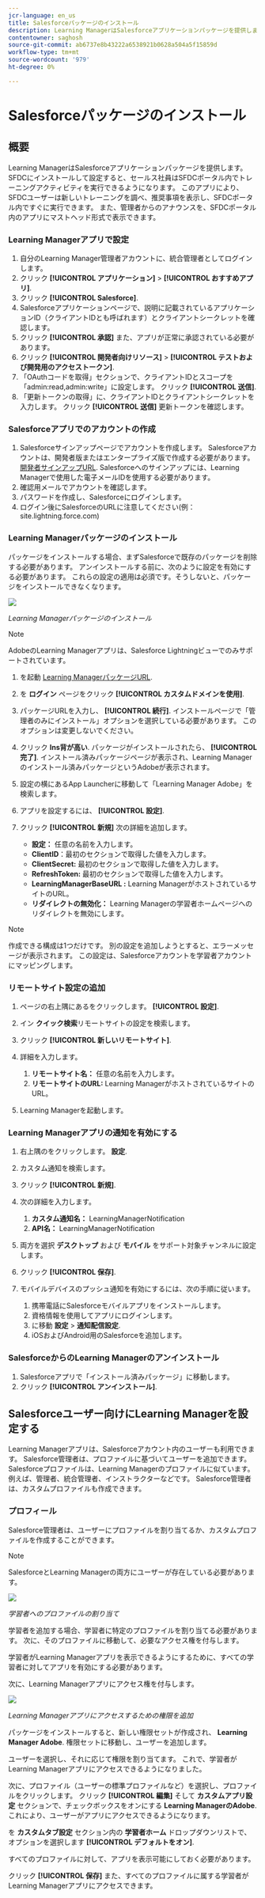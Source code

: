 ```yaml
---
jcr-language: en_us
title: Salesforceパッケージのインストール
description: Learning ManagerはSalesforceアプリケーションパッケージを提供します。 SFDCにインストールして設定すると、セールス社員はSFDCポータル内でトレーニングアクティビティを実行できるようになります。 このアプリにより、SFDCユーザーは新しいトレーニングを調べ、推奨事項を表示し、SFDCポータル内ですぐに実行できます。 また、管理者からのアナウンスを、SFDCポータル内のアプリにマストヘッド形式で表示できます。
contentowner: saghosh
source-git-commit: ab6737e8b43222a6538921b0628a504a5f15859d
workflow-type: tm+mt
source-wordcount: '979'
ht-degree: 0%

---
```




# Salesforceパッケージのインストール

## 概要

Learning ManagerはSalesforceアプリケーションパッケージを提供します。 SFDCにインストールして設定すると、セールス社員はSFDCポータル内でトレーニングアクティビティを実行できるようになります。 このアプリにより、SFDCユーザーは新しいトレーニングを調べ、推奨事項を表示し、SFDCポータル内ですぐに実行できます。 また、管理者からのアナウンスを、SFDCポータル内のアプリにマストヘッド形式で表示できます。

### Learning Managerアプリで設定

1. 自分のLearning Manager管理者アカウントに、統合管理者としてログインします。
1. クリック **[!UICONTROL アプリケーション]** > **[!UICONTROL おすすめアプリ]**.
1. クリック **[!UICONTROL Salesforce]**.
1. Salesforceアプリケーションページで、説明に記載されているアプリケーションID（クライアントIDとも呼ばれます）とクライアントシークレットを確認します。
1. クリック **[!UICONTROL 承認]** また、アプリが正常に承認されている必要があります。
1. クリック **[!UICONTROL 開発者向けリソース]** > **[!UICONTROL テストおよび開発用のアクセストークン]**.
1. 「OAuthコードを取得」セクションで、クライアントIDとスコープを「admin:read,admin:write」に設定します。 クリック **[!UICONTROL 送信]**.
1. 「更新トークンの取得」に、クライアントIDとクライアントシークレットを入力します。 クリック **[!UICONTROL 送信]** 更新トークンを確認します。

### Salesforceアプリでのアカウントの作成

1. Salesforceサインアップページでアカウントを作成します。 Salesforceアカウントは、開発者版またはエンタープライズ版で作成する必要があります。  [開発者サインアップURL](https://developer.salesforce.com/signup). Salesforceへのサインアップには、Learning Managerで使用した電子メールIDを使用する必要があります。
1. 確認用メールでアカウントを確認します。
1. パスワードを作成し、Salesforceにログインします。
1. ログイン後にSalesforceのURLに注意してください(例：site.lightning.force.com)

### Learning Managerパッケージのインストール

パッケージをインストールする場合、まずSalesforceで既存のパッケージを削除する必要があります。 アンインストールする前に、次のように設定を有効にする必要があります。 これらの設定の適用は必須です。そうしないと、パッケージをインストールできなくなります。

![](assets/uninstall-package.png)

*Learning Managerパッケージのインストール*

>[!NOTE]
>
>AdobeのLearning Managerアプリは、Salesforce Lightningビューでのみサポートされています。

1. を起動  [Learning ManagerパッケージURL](https://nam04.safelinks.protection.outlook.com/?url=https%3A%2F%2Ftest.salesforce.com%2Fpackaging%2FinstallPackage.apexp%3Fp0%3D04t1k0000008YWn&amp;data=04%7C01%7Ckillamse%40adobe.com%7Cf588f553fc694d2edee108d9a5c74711%7Cfa7b1b5a7b34438794aed2c178decee1%7C0%7C0%7C637723097572585825%7CUnknown%7CTWFpbGZsb3d8eyJWIjoiMC4wLjAwMDAiLCJQIjoiV2luMzIiLCJBTiI6Ik1haWwiLCJXVCI6Mn0%3D%7C1000&amp;sdata=mhYKVdwvS4F7WPruy0Kvw%2FsqgWxzTQpaZJyEACu8CNw%3D&amp;reserved=0).
1. を **ログイン** ページをクリック **[!UICONTROL カスタムドメインを使用]**.

1. パッケージURLを入力し、 **[!UICONTROL 続行]**. インストールページで「管理者のみにインストール」オプションを選択している必要があります。 このオプションは変更しないでください。
1. クリック **Ins背が高い**. パッケージがインストールされたら、 **[!UICONTROL 完了]**. インストール済みパッケージページが表示され、Learning Managerのインストール済みパッケージというAdobeが表示されます。

1. 設定の横にあるApp Launcherに移動して「Learning Manager Adobe」を検索します。
1. アプリを設定するには、 **[!UICONTROL 設定]**.
1. クリック **[!UICONTROL 新規]** 次の詳細を追加します。

   * **設定：** 任意の名前を入力します。
   * **ClientID**：最初のセクションで取得した値を入力します。
   * **ClientSecret:** 最初のセクションで取得した値を入力します。
   * **RefreshToken:** 最初のセクションで取得した値を入力します。
   * **LearningManagerBaseURL :** Learning ManagerがホストされているサイトのURL。
   * **リダイレクトの無効化：** Learning Managerの学習者ホームページへのリダイレクトを無効にします。

>[!NOTE]
>
>作成できる構成は1つだけです。 別の設定を追加しようとすると、エラーメッセージが表示されます。 この設定は、Salesforceアカウントを学習者アカウントにマッピングします。

### リモートサイト設定の追加

1. ページの右上隅にあるをクリックします。 **[!UICONTROL 設定]**.
1. イン **クイック検索**&#x200B;リモートサイトの設定を検索します。
1. クリック **[!UICONTROL 新しいリモートサイト]**.
1. 詳細を入力します。

   1. **リモートサイト名：** 任意の名前を入力します。
   1. **リモートサイトのURL:** Learning ManagerがホストされているサイトのURL。

1. Learning Managerを起動します。

### Learning Managerアプリの通知を有効にする

1. 右上隅のをクリックします。 **設定**.
1. カスタム通知を検索します。
1. クリック **[!UICONTROL 新規]**.
1. 次の詳細を入力します。

   1. **カスタム通知名：** LearningManagerNotification
   1. **API名：** LearningManagerNotification

1. 両方を選択 **デスクトップ** および **モバイル** をサポート対象チャンネルに設定します。

1. クリック **[!UICONTROL 保存]**.
1. モバイルデバイスのプッシュ通知を有効にするには、次の手順に従います。

   1. 携帯電話にSalesforceモバイルアプリをインストールします。
   1. 資格情報を使用してアプリにログインします。
   1. に移動 **設定** > **通知配信設定**.
   1. iOSおよびAndroid用のSalesforceを追加します。

### SalesforceからのLearning Managerのアンインストール

1. Salesforceアプリで「インストール済みパッケージ」に移動します。
1. クリック **[!UICONTROL アンインストール]**.

## Salesforceユーザー向けにLearning Managerを設定する

Learning Managerアプリは、Salesforceアカウント内のユーザーも利用できます。 Salesforce管理者は、プロファイルに基づいてユーザーを追加できます。 Salesforceプロファイルは、Learning Managerのプロファイルに似ています。 例えば、管理者、統合管理者、インストラクターなどです。 Salesforce管理者は、カスタムプロファイルも作成できます。

### プロフィール

Salesforce管理者は、ユーザーにプロファイルを割り当てるか、カスタムプロファイルを作成することができます。

>[!NOTE]
>
>SalesforceとLearning Managerの両方にユーザーが存在している必要があります。

![](assets/create-profile.png)

*学習者へのプロファイルの割り当て*

学習者を追加する場合、学習者に特定のプロファイルを割り当てる必要があります。 次に、そのプロファイルに移動して、必要なアクセス権を付与します。

学習者がLearning Managerアプリを表示できるようにするために、すべての学習者に対してアプリを有効にする必要があります。

次に、Learning Managerアプリにアクセス権を付与します。

![](assets/permission-set.png)

*Learning Managerアプリにアクセスするための権限を追加*

パッケージをインストールすると、新しい権限セットが作成され、 **Learning Manager Adobe**. 権限セットに移動し、ユーザーを追加します。

ユーザーを選択し、それに応じて権限を割り当てます。 これで、学習者がLearning Managerアプリにアクセスできるようになりました。

次に、プロファイル（ユーザーの標準プロファイルなど）を選択し、プロファイルをクリックします。 クリック **[!UICONTROL 編集]** そして **カスタムアプリ設定** セクションで、チェックボックスをオンにする **Learning ManagerのAdobe**. これにより、ユーザーがアプリにアクセスできるようになります。

を **カスタムタブ設定** セクション内の **学習者ホーム** ドロップダウンリストで、オプションを選択します **[!UICONTROL デフォルトをオン]**.

すべてのプロファイルに対して、アプリを表示可能にしておく必要があります。

クリック **[!UICONTROL 保存]** また、すべてのプロファイルに属する学習者がLearning Managerアプリにアクセスできます。

